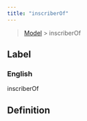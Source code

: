 ```yaml
---
title: "inscriberOf"
---
```


> [Model](../../) > inscriberOf

## Label

### English
inscriberOf


## Definition



    
